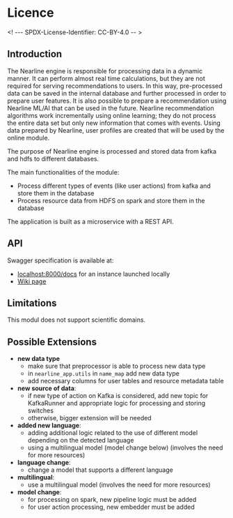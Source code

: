 # Licence

<! --- SPDX-License-Identifier: CC-BY-4.0  -- >

## Introduction

The Nearline engine is responsible for processing data in a dynamic manner. It can perform almost real
time calculations, but they are not required for serving recommendations to users. In this way, pre-processed
data can be saved in the internal database and further processed in order to prepare user features.
It is also possible to prepare a recommendation using Nearline ML/AI that can be used in the future.
Nearline recommendation algorithms work incrementally using online learning; they do not process the entire data
set but only new information that comes with events. Using data prepared by Nearline, user profiles are created
that will be used by the online module.

The purpose of Nearline engine is processed and stored data from kafka and hdfs to
different databases.

The main functionalities of the module:
* Process different types of events (like user actions) from kafka and store them in the database
* Process resource data from HDFS on spark and store them in the database

The application is built as a microservice with a REST API.

## API
Swagger specification is available at:
* [localhost:8000/docs](http://localhost:8000/docs) for an instance launched locally
* [Wiki page](https://wiki.eoscfuture.eu/pages/viewpage.action?pageId=20743093)

## Limitations

This modul does not support scientific domains.

## Possible Extensions

* **new data type**
  * make sure that preprocessor is able to process new data type
  * in `nearline_app.utils` in `name_map` add new data type
  * add necessary columns for user tables and resource metadata table
* **new source of data**:
  * if new type of action on Kafka is considered, add new topic for KafkaRunner and appropriate logic
  for processing and storing switches
  * otherwise, bigger extension will be needed
* **added new language**:
  * adding additional logic related to the use of different model depending on the detected language
  * using a multilingual model (model change below) (involves the need for more resources)
* **language change**:
  * change a model that supports a different language
* **multilingual**:
  * use a multilingual model (involves the need for more resources)
* **model change**:
  * for processing on spark, new pipeline logic must be added
  * for user action processing, new embedder must be added
